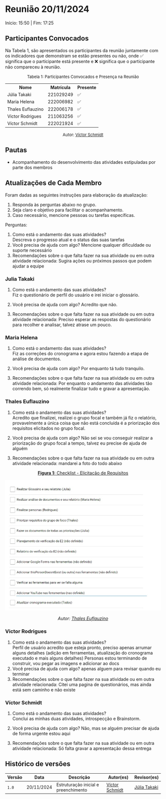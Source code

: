 # Reunião 20/11/2024

Início: 15:50 | Fim: 17:25
<!-- Este é um arquivo base, para criar uma ata, basta copiá-lo e preencher os dados da reunião -->

## Participantes Convocados

<!-- Colocar um ✅ se o participante estiver presente ou um ❌ caso negativo -->
Na Tabela 1, são apresentados os participantes da reunião juntamente com os indicadores que demonstram se estão presentes ou não, onde ✅ significa que o participante está presente e ❌ significa que o participante não compareceu à reunião.

<center>

<font size="2"><p style="text-align: center">Tabela 1: Participantes Convocados e Presença na Reunião</p></font>

<table align="center">
  <tr>
    <th>Nome</th><th>Matrícula</th><th>Presente</th>
  </tr>
  <tr><td>Júlia Takaki</td><td>221029249</td><td>✅</td></tr>
  <tr><td>Maria Helena</td><td>222006982</td><td>✅</td></tr>
  <tr><td>Thales Euflauzino</td><td>222006178</td><td>✅</td></tr>
  <tr><td>Victor Rodrigues</td><td>211063256</td><td>✅</td></tr>
  <tr><td>Víctor Schmidt</td><td>222021924</td><td>✅</td></tr>
</table>

<font size="2"><p style="text-align: center">Autor: [Víctor Schmidt](https://github.com/moonshinerd)</p></font>

</center>



## Pautas

<!-- pautas discutidas na reunião -->

- Acompanhamento do desenvolvimento das atividades estipuladas por parte dos membros

## Atualizações de Cada Membro

Foram dadas as seguintes instruções para elaboração da atualização:

1. Responda às perguntas abaixo no grupo.  
2. Seja claro e objetivo para facilitar o acompanhamento.  
3. Caso necessário, mencione pessoas ou tarefas específicas.  

Perguntas:

1. Como está o andamento das suas atividades?  
   Descreva o progresso atual e o status das suas tarefas
2. Você precisa de ajuda com algo?
   Mencione qualquer dificuldade ou suporte necessário
3. Recomendações sobre o que falta fazer na sua atividade ou em outra atividade relacionada:
   Sugira ações ou próximos passos que podem ajudar a equipe

### Julia Takaki
1. Como está o andamento das suas atividades?  
   Fiz o questionário de perfil do usuário e irei iniciar o glossário.

2. Você precisa de ajuda com algo?
   Acredito que não.

3. Recomendações sobre o que falta fazer na sua atividade ou em outra atividade relacionada:
   Preciso esperar as respostas do questionário para recolher e analisar, talvez atrase um pouco.
   
### Maria Helena

1. Como está o andamento das suas atividades?  
   Fiz as correções do cronograma e agora estou fazendo a etapa de análise de documentos.

2. Você precisa de ajuda com algo?
   Por enquanto tá tudo tranquilo.

3. Recomendações sobre o que falta fazer na sua atividade ou em outra atividade relacionada:
   Por enquanto o andamento das atividades tão correndo bem, só realmente finalizar tudo e gravar a apresentação.

### Thales Euflauzino

1. Como está o andamento das suas atividades?  
   Acredito que finalizei, realizei o grupo focal e também já fiz o relatório, provavelmente a única coisa que não está concluída é a priorização dos requisitos elicitados no grupo focal.

2. Você precisa de ajuda com algo?
   Não sei se vou conseguir realizar a priorização do grupo focal a tempo, talvez eu precise de ajuda de alguém

3. Recomendações sobre o que falta fazer na sua atividade ou em outra atividade relacionada:
   mandarei a foto do todo abaixo

<center>

[**Figura 1:** Checklist - Elicitação de Requisitos](https://www.checkli.com/checklists/view/673e2fc796737)

![Figura 1](./assets/ata03-01.jpg)

_Autor: [Thales Euflauzino](https://github.com/thaleseuflauzino)_

</center>

### Victor Rodrigues

1. Como está o andamento das suas atividades?  
   Perfil de usuário acredito que esteja pronto, preciso apenas arrumar alguns detalhes (adição em ferramentas, atualização do cronograma executado e mais alguns detalhes)
Personas estou terminando de construir, vou pegar as imagens e adicionar ao docs
2. Você precisa de ajuda com algo?
   apenas alguem para revisar quando eu terminar
3. Recomendações sobre o que falta fazer na sua atividade ou em outra atividade relacionada:
   Citei uma pagina de questionários, mas ainda está sem caminho e não existe 

### Víctor Schmidt

1. Como está o andamento das suas atividades?  
   Conclui as minhas duas atividades, introspecção e Brainstorm.

2. Você precisa de ajuda com algo?
   Não, mas se alguém precisar de ajuda de forma urgente estou aqui

3. Recomendações sobre o que falta fazer na sua atividade ou em outra atividade relacionada:
   Só falta gravar a apresentação dessa entrega

## Histórico de versões

| Versão | Data | Descrição | Autor(es) | Revisor(es) |
| ------ | ---- | --------- | --------- | ----------- |
|`1.0`|20/11/2024| Estruturação inicial e preenchimento| [Víctor Schmidt](https://github.com/moonshinerd) | [Júlia Takaki](https://github.com/juliatakaki) |

